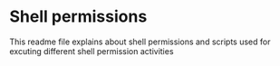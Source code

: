 # Shell permissions

This readme file explains about shell permissions and scripts used for
excuting different shell permission activities
